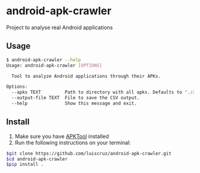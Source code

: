 # android-apk-crawler
Project to analyse real Android applications

## Usage

```bash
$ android-apk-crawler --help
Usage: android-apk-crawler [OPTIONS]

  Tool to analyze Android applications through their APKs.

Options:
  --apks TEXT         Path to directory with all apks. Defaults to "./apks"
  --output-file TEXT  File to save the CSV output.
  --help              Show this message and exit.
```
## Install

1. Make sure you have [APKTool](https://ibotpeaches.github.io/Apktool/install/) installed
1. Run the following instructions on your terminal:
```bash
$git clone https://github.com/luiscruz/android-apk-crawler.git
$cd android-apk-crawler
$pip install .
```